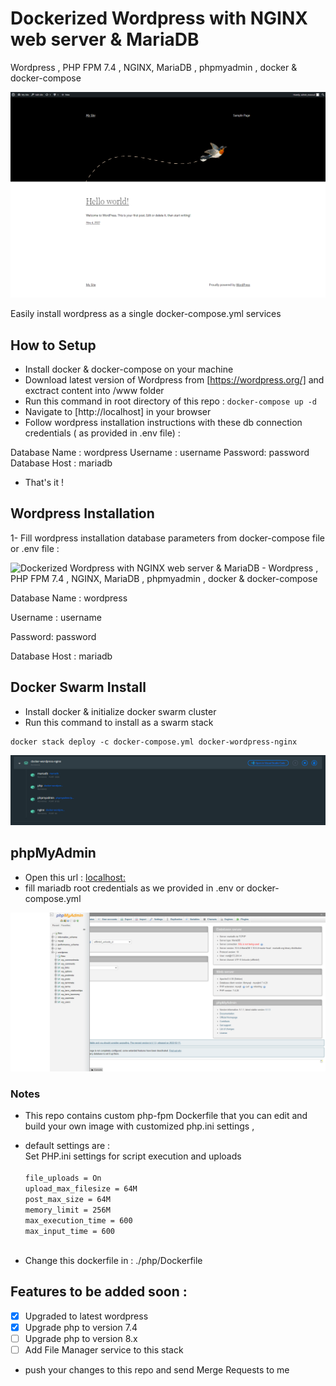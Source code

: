 # Dockerized Wordpress with NGINX web server & MariaDB

Wordpress , PHP FPM 7.4 , NGINX, MariaDB , phpmyadmin , docker & docker-compose

![ Dockerized Wordpress with NGINX web server & MariaDB - Wordpress , PHP FPM 7.4 , NGINX, MariaDB , phpmyadmin , docker & docker-compose](https://raw.githubusercontent.com/masoudei/docker-wordpress-nginx/master/screenshots/wp-docker-01.png?raw=true)

Easily install wordpress as a single docker-compose.yml services

## How to Setup

- Install docker & docker-compose on your machine
- Download latest version of Wordpress from [https://wordpress.org/] and exctract content into /www folder
- Run this command in root directory of this repo :
  `docker-compose up -d`
- Navigate to [http://localhost] in your browser
- Follow wordpress installation instructions with these db connection credentials ( as provided in .env file) :

Database Name : wordpress
Username : username
Password: password
Database Host : mariadb

- That's it !

## Wordpress Installation

1- Fill wordpress installation database parameters from docker-compose file or .env file :

![ Dockerized Wordpress with NGINX web server & MariaDB - Wordpress , PHP FPM 7.4 , NGINX, MariaDB , phpmyadmin , docker & docker-compose](https://raw.githubusercontent.com/masoudei/docker-wordpress-nginx/master/screenshots/wp-install.png?raw=true)

Database Name : wordpress

Username : username

Password: password

Database Host : mariadb

## Docker Swarm Install

- Install docker & initialize docker swarm cluster
- Run this command to install as a swarm stack

```
docker stack deploy -c docker-compose.yml docker-wordpress-nginx
```

![ Dockerized Wordpress with NGINX web server & MariaDB - Wordpress , PHP FPM 7.4 , NGINX, MariaDB , phpmyadmin , docker & docker-compose](https://raw.githubusercontent.com/masoudei/docker-wordpress-nginx/master/screenshots/wp-docker-02.png?raw=true)

## phpMyAdmin

- Open this url : [localhost:](http://localhost:8183/)
- fill mariadb root credentials as we provided in .env or docker-compose.yml

![ Dockerized Wordpress with phpmyadmin docker & docker-compose](https://raw.githubusercontent.com/masoudei/docker-wordpress-nginx/master/screenshots/phpmyadmin.png?raw=true)

### Notes

- This repo contains custom php-fpm Dockerfile that you can edit and build your own image with customized php.ini settings ,<br>

* default settings are :<br>
  Set PHP.ini settings for script execution and uploads <br><br>
  `file_uploads = On`<br>
  `upload_max_filesize = 64M`<br>
  `post_max_size = 64M`<br>
  `memory_limit = 256M`<br>
  `max_execution_time = 600`<br>
  `max_input_time = 600`<br><br>

* Change this dockerfile in : ./php/Dockerfile <br>

## Features to be added soon :

- [x] Upgraded to latest wordpress
- [x] Upgrade php to version 7.4
- [ ] Upgrade php to version 8.x
- [ ] Add File Manager service to this stack

* push your changes to this repo and send Merge Requests to me
